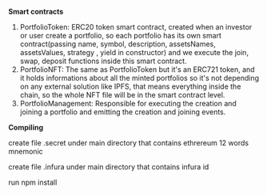 **Smart contracts**
1. PortfolioToken: ERC20 token smart contract, created when an investor or user create a portfolio, so each portfolio has its own smart contract(passing name, symbol, description, assetsNames, assetsValues, strategy , yield in constructor) and we execute the join, swap, deposit functions inside this smart contract.
2. PortfolioNFT: The same as PortfolioToken but it's an ERC721 token, and it holds informations about all the minted portfolios so it's not depending on any external solution like IPFS, that means everything inside the chain, so the whole NFT file will be in the smart contract level.
3. PortfolioManagement: Responsible for executing the creation and joining a portfolio and emitting the creation and joining events.

**Compiling**

create file .secret under main directory that contains ethrereum 12 words mnemonic

create file .infura under main directory that contains infura id

run npm install
